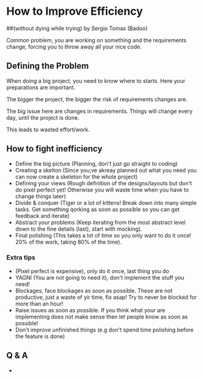 # How to Improve Efficiency
##(without dying while trying)
by Sergio Tomas (Badoo)


Common problem, you are working on something and the requirements change, forcing you to throw away all your nice code.

## Defining the Problem

When doing a big project, you need to know where to starts. Here your preparations are important.

The bigger the project, the bigger the risk of requirements changes are.

The big issue here are changes in requirements. Things will change every day, until the project is done.

This leads to wasted effort/work. 

## How to fight inefficiency

* Define the big picture (Planning, don't just go straight to coding)
* Creating a skelton (Since you;ve akreay planned out what you need you can now create a skeleton for the whole project)
* Defining your views (Rough definition of the designs/layouts but don't do pixel perfect yet! Otherwise you will waste time when you have to change things later)
* Divide & conquer (Tiger or a lot of kittens! Break down into many simple tasks. Get something qorking as soon as possible so you can get feedback and iterate)
* Abstract your problems (Keep iterating from the most abstract level down to the fine details (last), start with mocking).
* Final polishing (This takes a lot of time so you only want to do it once! 20% of the work, taking 80% of the time).

### Extra tips

* (Pixel perfect is expensive), only do it once, last thing you do
* YAGNI (You are not going to need it), don't implement the stuff you need!
* Blockages, face blockages as soon as possible. These are not productive, just a waste of yir time, fix asap! Try to never be blocked for more than an hour!
* Raise issues as soon as possible. If you think what your are implementing does not make sense then let people know as soon as possible!
* Don't improve unfinished things (e.g don't spend time polishing before the feature is done)


## Q & A

* 




